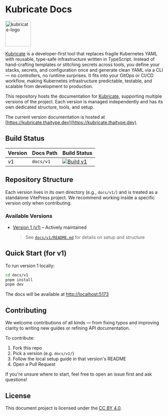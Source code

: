 # Kubricate Docs

<a href="https://github.com/thaitype/kubricate">
  <img src="https://i.ibb.co/hJTg9vhs/kubricate-logo.png" alt="kubricate-logo" width="80" />
</a>

[Kubricate](https://github.com/thaitype/kubricate) is a developer-first tool that replaces fragile Kubernetes YAML with reusable, type-safe infrastructure written in TypeScript. Instead of hand-crafting templates or stitching secrets across tools, you define your stacks, secrets, and configuration once and generate clean YAML via a CLI — no controllers, no runtime surprises. It fits into your GitOps or CI/CD workflow, making Kubernetes infrastructure predictable, testable, and scalable from development to production.

This repository hosts the documentation for [Kubricate](https://github.com/thaitype/kubricate), supporting multiple versions of the project.
Each version is managed independently and has its own dedicated structure, tools, and setup.

The current version documentation is hosted at [https://kubricate.thaitype.dev](https://kubricate.thaitype.dev).

## Build Status

| Version | Docs Path | Build Status                                                                                                                                                                |
| ------- | --------- | --------------------------------------------------------------------------------------------------------------------------------------------------------------------------- |
| v1      | `docs/v1` | [![Build v1](https://github.com/thaitype/kubricate-website/actions/workflows/docs-v1.yml/badge.svg)](https://github.com/thaitype/kubricate-website/actions/workflows/docs-v1.yml) |


## Repository Structure

Each version lives in its own directory (e.g., `docs/v1/`) and is treated as a standalone VitePress project.
We recommend working inside a specific version only when contributing.

### Available Versions

* [Version 1 (v1)](./docs/v1/) – Actively maintained

  > See [`docs/v1/README.md`](./docs/v1/README.md) for details on setup and structure

## Quick Start (for v1)

To run version 1 locally:

```bash
cd docs/v1
pnpm install
pnpm dev
```

The docs will be available at [http://localhost:5173](http://localhost:5173)

## Contributing

We welcome contributions of all kinds — from fixing typos and improving clarity to writing new guides or refining API documentation.

To contribute:

1. Fork this repo
2. Pick a version (e.g. `docs/v1/`)
3. Follow the local setup guide in that version's README
4. Open a Pull Request

If you're unsure where to start, feel free to open an issue first and ask questions!

## License

This document project is licensed under the [CC BY 4.0](./LICENSE).
